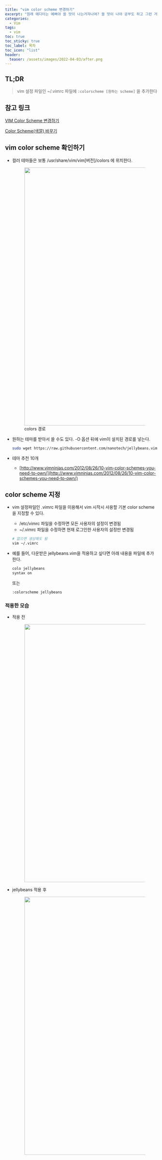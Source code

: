 ```yaml
---
title: "vim color scheme 변경하기"
excerpt: "원래 에디터는 예뻐야 쓸 맛이 나는거쟈나여? 쓸 맛이 나야 공부도 하고 그런 거자나여?"
categories:
  - Vim
tags:
  - vim
toc: true
toc_sticky: true
toc_label: 목차
toc_icon: "list"
header:
  teaser: /assets/images/2022-04-03/after.png
---
```



## TL;DR 
> vim 설정 파일인 ~/.vimrc 파일에 `:colorscheme [원하는 scheme]` 을 추가한다


## 참고 링크
[VIM Color Scheme 변경하기](https://rottk.tistory.com/entry/VIM-Color-Scheme-%EB%B3%80%EA%B2%BD%ED%95%98%EA%B8%B0)

[Color Scheme(색깔) 바꾸기](https://blog.leocat.kr/notes/2017/07/26/vi-vim-change-colour-scheme)

## vim color scheme 확인하기

- 컬러 테마들은 보통 /usr/share/vim/vim[버전]/colors 에 위치한다.
   
  <figure>
    <img src='{{ "/assets/images/2022-04-03/vim_colors_path.png" | relative_url }}' width="850" />
    <figcaption>colors 경로</figcaption>
  </figure>
    
- 원하는 테마를 받아서 쓸 수도 있다. -O 옵션 뒤에 vim이 설치된 경로를 넣는다.
    
    ```bash
    sudo wget https://raw.githubusercontent.com/nanotech/jellybeans.vim/master/colors/jellybeans.vim -O /usr/share/vim/vim74/colors/jellybeans.vim
    ```
- 테마 추천 10개     
  - [http://www.vimninjas.com/2012/08/26/10-vim-color-schemes-you-need-to-own/](http://www.vimninjas.com/2012/08/26/10-vim-color-schemes-you-need-to-own/)

## color scheme 지정

- vim 설정파일인 .vimrc 파일을 이용해서 vim 시작시 사용할 기본 color scheme을 지정할 수 있다.
    - /etc/vimrc 파일을 수정하면 모든 사용자의 설정이 변경됨
    - ~/.vimrc 파일을 수정하면 현재 로그인한 사용자의 설정만 변경됨
    
    ```bash
    # 없으면 생성해도 됨
    vim ~/.vimrc
    ```
    
- 예를 들어, 다운받은 jellybeans.vim을 적용하고 싶다면 아래 내용을 파일에 추가한다.
    
    ```bash
    colo jellybeans
    syntax on
    ```
    
    또는
    
    ```bash
    :colorscheme jellybeans
    ```
    

### 적용한 모습

- 적용 전
    
  <figure>
    <img src='{{ "/assets/images/2022-04-03/before.png" | relative_url }}' width="850" />
  </figure>
    
- jellybeans 적용 후
    
  <figure>
    <img src='{{ "/assets/images/2022-04-03/after.png" | relative_url }}' width="850" />
  </figure>